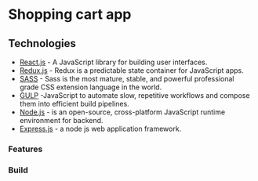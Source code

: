 # Shopping cart app

## Technologies

- [React.js] - A JavaScript library for building user interfaces.
- [Redux.js] - Redux is a predictable state container for JavaScript apps.
- [SASS] - Sass is the most mature, stable, and powerful professional grade CSS extension language in the world.
- [GULP] -JavaScript to automate slow, repetitive workflows and compose them into efficient build pipelines.
- [Node.js] - is an open-source, cross-platform JavaScript runtime environment for backend.
- [Express.js] - a node js web application framework.

### Features

### Build

[react.js]: https://reactjs.org
[node.js]: http://nodejs.org
[express.js]: http://expressjs.com
[redux.js]: https://redux.js.org/
[sass]: https://sass-lang.com/
[gulp]: https://gulpjs.com/
